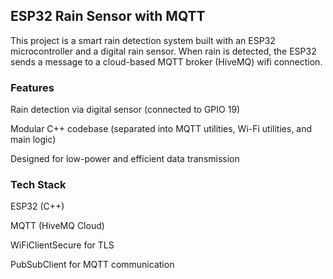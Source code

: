 ## ESP32 Rain Sensor with MQTT
This project is a smart rain detection system built with an ESP32 microcontroller and a digital rain sensor. When rain is detected, the ESP32 sends a message to a cloud-based MQTT broker (HiveMQ) wifi connection.

### Features
Rain detection via digital sensor (connected to GPIO 19)

Modular C++ codebase (separated into MQTT utilities, Wi-Fi utilities, and main logic)

Designed for low-power and efficient data transmission

### Tech Stack
ESP32 (C++)

MQTT (HiveMQ Cloud)

WiFiClientSecure for TLS

PubSubClient for MQTT communication
